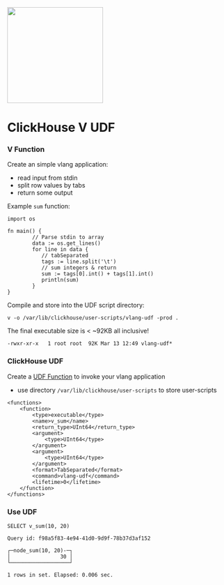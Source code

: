 <img src="https://user-images.githubusercontent.com/1423657/147935343-598c7dfd-1412-4bad-9ac6-636994810443.png" width=220 >

# ClickHouse V UDF

### V Function
Create an simple vlang application:
- read input from stdin
- split row values by tabs
- return some output

Example `sum` function:
```
import os

fn main() {
        // Parse stdin to array
        data := os.get_lines()
        for line in data {
           // tabSeparated
           tags := line.split('\t')
           // sum integers & return
           sum := tags[0].int() + tags[1].int()
           println(sum)
        }
}
```

Compile and store into the UDF script directory:
```
v -o /var/lib/clickhouse/user-scripts/vlang-udf -prod .
```

The final executable size is < ~92KB all inclusive!
```
-rwxr-xr-x   1 root root  92K Mar 13 12:49 vlang-udf*
```

### ClickHouse UDF
Create a [UDF Function](https://gist.github.com/lmangani/8beba125968c18c5531bcf2ef6e28dbe#file-vlang_function-xml) to invoke your vlang application
- use directory `/var/lib/clickhouse/user-scripts` to store user-scripts
```
<functions>
    <function>
        <type>executable</type>
        <name>v_sum</name>
        <return_type>UInt64</return_type>
        <argument>
            <type>UInt64</type>
        </argument>
        <argument>
            <type>UInt64</type>
        </argument>
        <format>TabSeparated</format>
        <command>vlang-udf</command>
        <lifetime>0</lifetime>
    </function>
</functions>
```


### Use UDF
```
SELECT v_sum(10, 20)

Query id: f98a5f83-4e94-41d0-9d9f-78b37d3af152

┌─node_sum(10, 20)-─┐
│                30 │
└───────────────────┘

1 rows in set. Elapsed: 0.006 sec. 
```